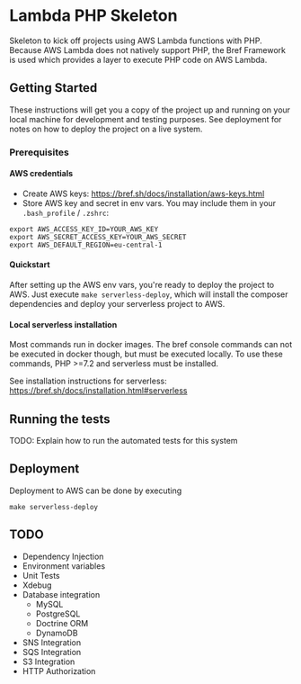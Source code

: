 # Lambda PHP Skeleton

Skeleton to kick off projects using AWS Lambda functions with PHP. Because AWS Lambda does not natively support PHP, the Bref Framework is used which provides a layer to execute PHP code on AWS Lambda.

## Getting Started

These instructions will get you a copy of the project up and running on your local machine for development and testing purposes. See deployment for notes on how to deploy the project on a live system.

### Prerequisites

#### AWS credentials

* Create AWS keys: https://bref.sh/docs/installation/aws-keys.html
* Store AWS key and secret in env vars. You may include them in your `.bash_profile` / `.zshrc`:
```
export AWS_ACCESS_KEY_ID=YOUR_AWS_KEY
export AWS_SECRET_ACCESS_KEY=YOUR_AWS_SECRET
export AWS_DEFAULT_REGION=eu-central-1
```

#### Quickstart

After setting up the AWS env vars, you're ready to deploy the project to AWS. Just execute `make serverless-deploy`,
which will install the composer dependencies and deploy your serverless project to AWS.

#### Local serverless installation
Most commands run in docker images. The bref console commands can not be executed in docker though, but must be executed locally. To use these commands, PHP >=7.2 and serverless must be installed.

See installation instructions for serverless: https://bref.sh/docs/installation.html#serverless

## Running the tests

TODO: Explain how to run the automated tests for this system

## Deployment

Deployment to AWS can be done by executing

```
make serverless-deploy
```

## TODO

* Dependency Injection
* Environment variables
* Unit Tests
* Xdebug
* Database integration
    * MySQL
    * PostgreSQL
    * Doctrine ORM
    * DynamoDB 
* SNS Integration
* SQS Integration
* S3 Integration
* HTTP Authorization